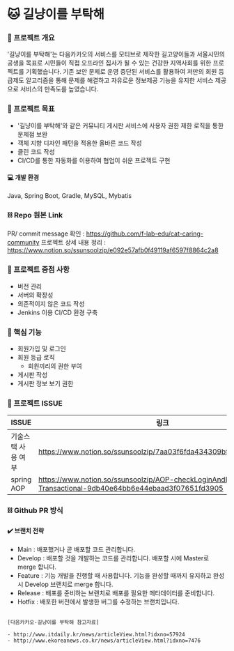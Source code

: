 # 🐱 길냥이를 부탁해

### 📌 프로젝트 개요
'길냥이를 부탁해'는 다음카카오의 서비스를 모티브로 제작한 길고양이들과 서울시민의 공생을 목표로 시민들이 직접 오프라인 집사가 될 수 있는 건강한 지역사회를 위한 프로젝트를 기획했습니다. 기존 보안 문제로 운영 중단된 서비스를 활용하여 저만의 회원 등급제도 알고리즘을 통해 문제를 해결하고 자유로운 정보제공 기능을 유지한 서비스 제공으로 서비스의 만족도를 높였습니다.

### 📌 프로젝트 목표

- '길냥이를 부탁해'와 같은 커뮤니티 게시판 서비스에 사용자 권한 제한 로직을 통한 문제점 보완
- 객체 지향 디자인 패턴을 적용한 올바른 코드 작성
- 클린 코드 작성
- CI/CD를 통한 자동화를 이용하여 협업이 쉬운 프로젝트 구현

#### 💻 개발 환경

Java, Spring Boot, Gradle, MySQL, Mybatis

### ⛓️ Repo 원본 Link ###
PR/ commit message 확인 : https://github.com/f-lab-edu/cat-caring-community
프로젝트 상세 내용 정리 : https://www.notion.so/ssunsoolzip/e092e57afb0f49119af6597f8864c2a8

### 📌 프로젝트 중점 사항

- 버전 관리
- 서버의 확장성
- 의존적이지 않은 코드 작성
- Jenkins 이용 CI/CD 환경 구축

### 📌 핵심 기능

- 회원가입 및 로그인
- 회원 등급 로직
    - 회원끼리의 권한 부여
- 게시판 작성
- 게시판 정보 보기 권한

### 📁 프로젝트 ISSUE 
| ISSUE | 링크 |
|-----|------|
| 기술스택 사용 여부 | https://www.notion.so/ssunsoolzip/7aa03f6fda434309bff31ba59ec6b3dc |
| spring AOP | https://www.notion.so/ssunsoolzip/AOP-checkLoginAndProcessResult-Transactional-9db40e64bb6e44ebaad3f07651fd3905 |

### ⛓️ Github PR 방식

#### ✔️ 브랜치 전략

- Main : 배포했거나 곧 배포할 코드 관리합니다.
- Develop : 배포할 것을 개발하는 코드를 관리합니다. 배포할 시에 Master로 merge 합니다.
- Feature : 기능 개발을 진행할 때 사용합니다. 기능을 완성할 때까지 유지하고 완성 시 Develop 브랜치로 merge 합니다.
- Release : 배포를 준비하는 브랜치로 배포를 필요한 메타데이터를 준비합니다.
- Hotfix :  배포한 버전에서 발생한 버그를 수정하는 브랜치입니다.


````````

[다음카카오-길냥이를 부탁해 참고자료]

- http://www.itdaily.kr/news/articleView.html?idxno=57924
- http://www.ekoreanews.co.kr/news/articleView.html?idxno=7476

